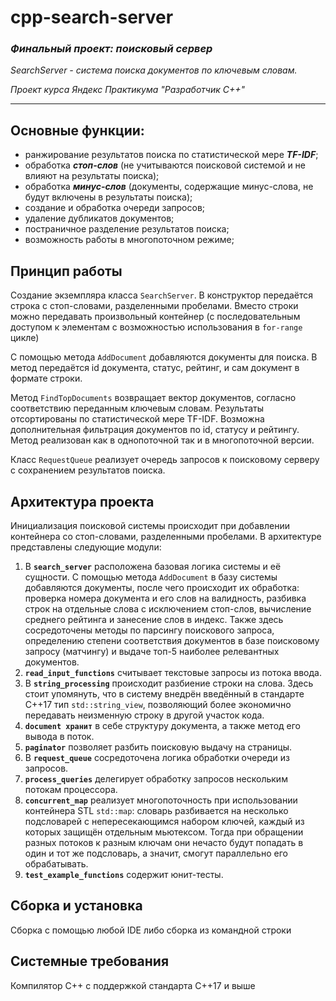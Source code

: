 # __cpp-search-server__
### __*Финальный проект: поисковый сервер*__
  *SearchServer - система поиска документов по ключевым словам.*

  *Проект курса Яндекс Практикума "Разработчик С++"*

---
## Основные функции:
- ранжирование результатов поиска по статистической мере __*TF-IDF*__;
- обработка __*стоп-слов*__ (не учитываются поисковой системой и не влияют на результаты поиска);
- обработка __*минус-слов*__ (документы, содержащие минус-слова, не будут включены в результаты поиска);
- создание и обработка очереди запросов;
- удаление дубликатов документов;
- постраничное разделение результатов поиска;
- возможность работы в многопоточном режиме;

## Принцип работы
Создание экземпляра класса ```SearchServer```. В конструктор передаётся строка с стоп-словами, разделенными пробелами. Вместо строки можно передавать произвольный контейнер (с последовательным доступом к элементам с возможностью использования в ```for-range``` цикле)

С помощью метода ```AddDocument``` добавляются документы для поиска. В метод передаётся id документа, статус, рейтинг, и сам документ в формате строки.

Метод ```FindTopDocuments``` возвращает вектор документов, согласно соответствию переданным ключевым словам. Результаты отсортированы по статистической мере TF-IDF. Возможна дополнительная фильтрация документов по id, статусу и рейтингу. Метод реализован как в однопоточной так и в многопоточной версии.

Класс ```RequestQueue``` реализует очередь запросов к поисковому серверу с сохранением результатов поиска.

## Архитектура проекта
Инициализация поисковой системы происходит при добавлении контейнера со стоп-словами, разделенными пробелами. В архитектуре представлены следующие модули:
1. В __```search_server```__ расположена базовая логика системы и её сущности. С помощью метода ```AddDocument``` в базу системы добавляются документы, после чего происходит их обработка: проверка номера документа и его слов на валидность, разбивка строк на отдельные слова с исключением стоп-слов, вычисление среднего рейтинга и занесение слов в индекс. Также здесь сосредоточены методы по парсингу поискового запроса, определению степени соответствия документов в базе поисковому запросу (матчингу) и выдаче топ-5 наиболее релевантных документов.
2. __```read_input_functions```__ считывает текстовые запросы из потока ввода.
3. В __```string_processing```__ происходит разбиение строки на слова. Здесь стоит упомянуть, что в систему внедрён введённый в стандарте C++17 тип ```std::string_view```, позволяющий более экономично передавать неизменную строку в другой участок кода.
4. __```document хранит```__ в себе структуру документа, а также метод его вывода в поток.
5. __```paginator```__ позволяет разбить поисковую выдачу на страницы.
6. В __```request_queue```__ сосредоточена логика обработки очереди из запросов.
7. __```process_queries```__ делегирует обработку запросов нескольким потокам процессора.
8. __```concurrent_map```__ реализует многопоточность при использовании контейнера STL ```std::map```: словарь разбивается на несколько подсловарей с непересекающимся набором ключей, каждый из которых защищён отдельным мьютексом. Тогда при обращении разных потоков к разным ключам они нечасто будут попадать в один и тот же подсловарь, а значит, смогут параллельно его обрабатывать.
9. __```test_example_functions```__ содержит юнит-тесты.

## Сборка и установка
Сборка с помощью любой IDE либо сборка из командной строки

## Системные требования
Компилятор С++ с поддержкой стандарта C++17 и выше